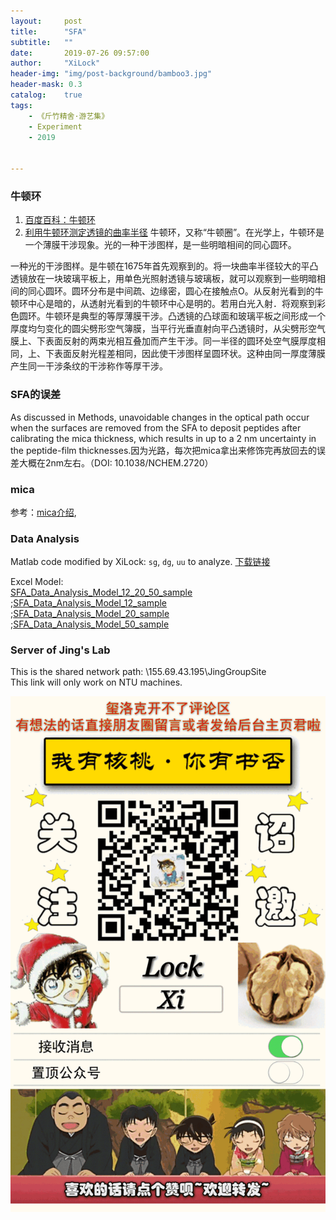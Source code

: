 ```yaml
---
layout:     post
title:      "SFA"
subtitle:   ""
date:       2019-07-26 09:57:00
author:     "XiLock"
header-img: "img/post-background/bamboo3.jpg"
header-mask: 0.3
catalog:    true
tags:
    - 《斤竹精舍·游艺集》
    - Experiment
    - 2019


---
```


### 牛顿环
1. [百度百科：牛顿环](https://baike.baidu.com/item/%E7%89%9B%E9%A1%BF%E7%8E%AF)
1. [利用牛顿环测定透镜的曲率半径](http://wlsy.tjnu.edu.cn/__local/A/23/3D/A42AE205B56BAEB1F9AFF6A71E7_70453F08_67051.pdf)
牛顿环，又称“牛顿圈”。在光学上，牛顿环是一个薄膜干涉现象。光的一种干涉图样，是一些明暗相间的同心圆环。

一种光的干涉图样。是牛顿在1675年首先观察到的。将一块曲率半径较大的平凸透镜放在一块玻璃平板上，用单色光照射透镜与玻璃板，就可以观察到一些明暗相间的同心圆环。圆环分布是中间疏、边缘密，圆心在接触点O。从反射光看到的牛顿环中心是暗的，从透射光看到的牛顿环中心是明的。若用白光入射．将观察到彩色圆环。牛顿环是典型的等厚薄膜干涉。凸透镜的凸球面和玻璃平板之间形成一个厚度均匀变化的圆尖劈形空气簿膜，当平行光垂直射向平凸透镜时，从尖劈形空气膜上、下表面反射的两束光相互叠加而产生干涉。同一半径的圆环处空气膜厚度相同，上、下表面反射光程差相同，因此使干涉图样呈圆环状。这种由同一厚度薄膜产生同一干涉条纹的干涉称作等厚干涉。


### SFA的误差
As discussed in Methods, unavoidable changes in the optical path occur when the surfaces are removed from the SFA to deposit peptides after calibrating the mica thickness, which results in up to a 2 nm uncertainty in the peptide-film thicknesses.因为光路，每次把mica拿出来修饰完再放回去的误差大概在2nm左右。（DOI: 10.1038/NCHEM.2720）

### mica
参考：[mica介绍](http://www.jyotihitech.com/mica-info.html), 

### Data Analysis
Matlab code modified by XiLock: `sg`, `dg`, `uu` to analyze. 
[下载链接](https://molakirlee.github.io/attachment/sfa/matlab_code_Xilock.rar)

Excel Model:  
[SFA_Data_Analysis_Model_12_20_50_sample](https://molakirlee.github.io/attachment/sfa/SFA_Data_Analysis_Model_sample_12_20_50.zip)  
;[SFA_Data_Analysis_Model_12_sample](https://molakirlee.github.io/attachment/sfa/SFA_Data_Analysis_Model_12_sample.xlsm)  
;[SFA_Data_Analysis_Model_20_sample](https://molakirlee.github.io/attachment/sfa/SFA_Data_Analysis_Model_20_sample.xlsm)  
;[SFA_Data_Analysis_Model_50_sample](https://molakirlee.github.io/attachment/sfa/SFA_Data_Analysis_Model_50_sample.xlsm)  


### Server of Jing's Lab
This is the shared network path: \\155.69.43.195\JingGroupSite   
This link will only work on NTU machines.  



![](/img/wc-tail.GIF)
